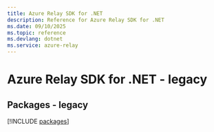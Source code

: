 ```yaml
---
title: Azure Relay SDK for .NET
description: Reference for Azure Relay SDK for .NET
ms.date: 09/10/2025
ms.topic: reference
ms.devlang: dotnet
ms.service: azure-relay
---
```

# Azure Relay SDK for .NET - legacy
## Packages - legacy
[!INCLUDE [packages](relay-index.md)]